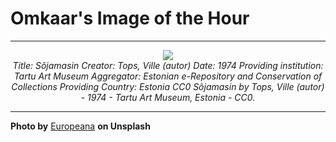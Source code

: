 # Omkaar's Image of the Hour

---

<div align="center">

<a href="https://unsplash.com/photos/floating-abstract-ship-above-a-colorful-scene-twg_6h4K_ig">
  <img src="https://images.unsplash.com/photo-1748285279198-16f3bd3f80f3?crop=entropy&cs=tinysrgb&fit=max&fm=jpg&ixid=M3w3NjA2Nzh8MHwxfHJhbmRvbXx8fHx8fHx8fDE3NDkzMDQ4MDB8&ixlib=rb-4.1.0&q=80&w=1080" style="max-width:100%; height:auto;">
</a>

<br>
<i>Title: Sõjamasin Creator: Tops, Ville (autor) Date: 1974 Providing institution: Tartu Art Museum Aggregator: Estonian e-Repository and Conservation of Collections Providing Country: Estonia CC0 Sõjamasin by Tops, Ville (autor) - 1974 - Tartu Art Museum, Estonia - CC0.</i>

</div>

---

**Photo by** [Europeana](https://unsplash.com/@europeana) **on Unsplash**
